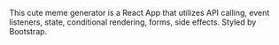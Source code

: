 This cute meme generator is a React App that utilizes API calling, event listeners, state, conditional rendering, forms, side effects. Styled by Bootstrap.